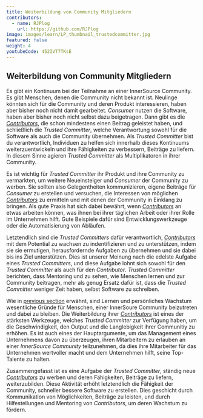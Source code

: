 ```yaml
---
title: Weiterbildung von Community Mitgliedern
contributors:
  - name: RJPlog
    url: https://github.com/RJPlog
image: images/learn/LP_thumbnail_trustedcommitter.jpg
featured: false
weight: 4
youtubeCode: 452IVT7TKsE
---
```

<div class="sect1">
<h2 id="upleveling">Weiterbildung von Community Mitgliedern</h2>
<div class="sectionbody">
<div class="paragraph">
<p>Es gibt ein Kontinuum bei der Teilnahme an einer InnerSource Community. Es gibt Menschen, denen die Community nicht bekannt ist. Neulinge könnten sich für die Community und deren Produkt interessieren, haben aber bisher noch nicht damit gearbeitet. <em>Consumer</em> nutzen die Software, haben aber bisher noch nicht selbst dazu beigetragen.
Dann gibt es die <a href="https://innersourcecommons.org/resources/learningpath/contributor/index"><em>Contributors</em></a>, die schon mindestens einen Beitrag geleistet haben, und schließlich die <em>Trusted Committer</em>, welche Verantwortung sowohl für die Software als auch die Community übernehmen.
Als <em>Trusted Committer</em> bist du verantwortlich, Individuen zu helfen sich innerhalb dieses Kontinuums weiterzuentwickeln und ihre Fähigkeiten zu verbessern, Beiträge zu liefern.
In diesem Sinne agieren <em>Trusted Committer</em> als Multiplikatoren in ihrer Community.</p>
</div>
<div class="paragraph">
<p>Es ist wichtig für <em>Trusted Committer</em> ihr Produkt und ihre Community zu vermarkten, um weitere Neueinsteiger und <em>Consumer</em> der Community zu werben.
Sie sollten also Gelegentheiten kommunizieren, eigene Beiträge für <em>Consumer</em> zu erstellen und versuchen, die Interessen von möglichen <a href="https://innersourcecommons.org/resources/learningpath/contributor/index"><em>Contributors</em></a> zu ermitteln und mit denen der Community in Einklang zu bringen.
Als gute Praxis hat sich dabei bewährt, wenn <a href="https://innersourcecommons.org/resources/learningpath/contributor/index"><em>Contributors</em></a> an etwas arbeiten können, was ihnen bei ihrer täglichen Arbeit oder ihrer Rolle im Unternehmen hilft. Gute Beispiele dafür sind Entwicklungswerkzeuge oder die Automatisierung von Abläufen.</p>
</div>
<div class="paragraph">
<p>Letztendlich sind die <em>Trusted Committers</em> dafür verantwortlich, <a href="https://innersourcecommons.org/resources/learningpath/contributor/index"><em>Contributors</em></a> mit dem Potential zu wachsen zu indentifizieren und zu unterstützen, indem sie sie ermutigen, herausfordernde Aufgaben zu übernehmen und sie dabei bis ins Ziel unterstützen.
Dies ist unserer Meinung nach die edelste Aufgabe eines <em>Trusted Committers</em>, und diese Aufgabe lohnt sich sowohl für den <em>Trusted Committer</em> als auch für den <em>Contributor</em>.
<em>Trusted Committer</em> berichten, dass Mentoring und zu sehen, wie Menschen lernen und zur Community beitragen, mehr als genug Ersatz dafür ist, dass die <em>Trusted Committer</em> weniger Zeit haben, selbst Software zu schreiben.</p>
</div>
<div class="paragraph">
<p>Wie in <a href="https://innersourcecommons.org/resources/learningpath/trusted-committer/03/">previous section</a> erwähnt, sind Lernen und persönliches Wachstum wesentliche Gründe für Menschen, einer InnerSoure Community beizutreten und dabei zu bleiben.
Die Weiterbildung ihrer <a href="https://innersourcecommons.org/resources/learningpath/contributor/index"><em>Contributors</em></a> ist eines der stärksten Werkzeuge, welches <em>Trusted Committer</em> zur Verfügung haben, um die Geschwindigkeit, den Output und die Langlebigkeit ihrer Communitiy zu erhöhen.
Es ist auch eines der Hauptargumente, um das Management eines Unternehmens davon zu überzeugen, ihren Mitarbeitern zu erlauben an einer <em>InnerSource Community</em> teilzunehmen, da dies ihre Mitarbeiter für das Unternehmen wertvoller macht und dem Unternehmen hilft, seine Top-Talente zu halten.</p>
</div>
<div class="paragraph">
<p>Zusammengefasst ist es eine Aufgabe der  <em>Trusted Committer</em>, ständig neue <a href="https://innersourcecommons.org/resources/learningpath/contributor/index"><em>Contributors</em></a> zu werben und deren Fähigkeiten, Beiträge zu liefern, weiterzubilden.
Diese Aktivität erhöht letztendlich die Fähigkeit der Community, schneller bessere Software zu erstellen. Dies geschicht durch Kommunikation von Möglichkeiten, Beiträge zu leisten, und durch Hilfestellungen und Mentoring von <em>Contributors</em>, um deren Wachstum zu fördern.</p>
</div>
</div>
</div>
<!--- This file autogenerated from https://github.com/InnerSourceCommons/InnerSourceLearningPath/blob/master/scripts/generate_new_site_learning_path_markdown.js -->